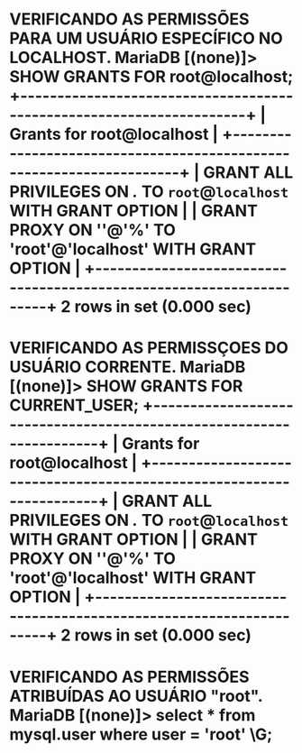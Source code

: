 VERIFICANDO AS PERMISSÕES PARA UM USUÁRIO ESPECÍFICO NO LOCALHOST.
MariaDB [(none)]> SHOW GRANTS FOR root@localhost;
+---------------------------------------------------------------------+
| Grants for root@localhost                                           |
+---------------------------------------------------------------------+
| GRANT ALL PRIVILEGES ON *.* TO `root`@`localhost` WITH GRANT OPTION |
| GRANT PROXY ON ''@'%' TO 'root'@'localhost' WITH GRANT OPTION       |
+---------------------------------------------------------------------+
2 rows in set (0.000 sec)
==================================================================================================================================================

VERIFICANDO AS PERMISSÇOES DO USUÁRIO CORRENTE.
MariaDB [(none)]> SHOW GRANTS FOR CURRENT_USER;
+---------------------------------------------------------------------+
| Grants for root@localhost                                           |
+---------------------------------------------------------------------+
| GRANT ALL PRIVILEGES ON *.* TO `root`@`localhost` WITH GRANT OPTION |
| GRANT PROXY ON ''@'%' TO 'root'@'localhost' WITH GRANT OPTION       |
+---------------------------------------------------------------------+
2 rows in set (0.000 sec)
==================================================================================================================================================

VERIFICANDO AS PERMISSÕES ATRIBUÍDAS AO USUÁRIO "root".
MariaDB [(none)]> select * from mysql.user where user = 'root' \G;
==================================================================================================================================================
